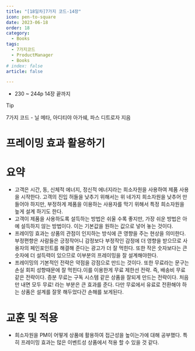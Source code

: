 ```yaml
---
title: "[18일차]7가지 코드-14장"
icon: pen-to-square
date: 2023-06-18
order: 18
category:
  - Books
tags:
  - 7가지코드
  - ProductManager
  - Books
# index: false
article: false

---
```

- 230 ~ 244p 14장 끝까지

<!-- more -->

>[!tip]
>7가지 코드 - 닐 메타, 아디티야 아가쉐, 파스 디트로자 지음


# 프레이밍 효과 활용하기

# 요약

- 고객은 시간, 동, 신체적 에너지, 정신적 에너지라는 희소자원을 사용하여 제품 사용을 시작한다. 
고객의 진입 허들을 낮추기 위해서는 위 네가지 희소자원을 낮추어 만들어야 하지만, 부정하게 제품을 이용하는 사용자를 막기 위해서 특정 희소자원을 높게 설계 하기도 한다.
- 고객이 제품을 사용하도록 설득하는 방법은 쉬울 수록 좋지만, 가장 쉬운 방법은 아예 설득하지 않는 방법이다. 이는 기본값을 원하는 값으로 넣어 놓는 것이다.
- 프레이밍 효과는 상품의 관점이 인지하는 방식에 큰 영향을 주는 현상을 의미한다. 
부정편향은 사람들은 긍정작어니 감정보다 부정작인 감정에 더 영향을 받으므로 사용자의 페인포인트를 해결해 준다는 광고가 더 잘 먹힌다. 
또한 작은 숫자보다는 큰숫자에 더 설득력이 있으므로 이부분의 프레이밍을 잘 설계해야한다.
- 프레이밍의 기본적인 전략은 약점을 강점으로 만드는 것이다. 
또한 무료라는 문구는 손실 회피 성향때문에 잘 먹힌다.이를 이용한게 무료 제한선 전략. 즉, 배송비 무료 같은 전략이다. 
증분 무료는 구독 시스템 같은 상품을 잘되게 만드는 전략이다. 처음만 내면 모두 무료! 라는 부분은 큰 효과를 준다. 
다만 무료에서 유료로 전환해야 하는 상품은 설계를 잘못 해두었다간 손해를 보게된다.

# 교훈 및 적용

- 희소자원을 PM이 어떻게 상품에 활용하여 접근성을 높이는가에 대해 공부했다. 
특히 프레이밍 효과는 많은 이벤트성 상품에서 적용 할 수 있을 것 같다.